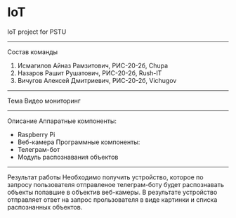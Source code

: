 # IoT
IoT project for PSTU
________________________________________
Состав команды
1. Исмагилов Айназ Рамзитович, РИС-20-2б, Chupa
2. Назаров Рашит Рушатович, РИС-20-2б, Rush-IT
3. Вичугов Алексей Дмитриевич, РИС-20-2б, Vichugov
________________________________________
Тема
Видео мониторинг
________________________________________
Описание
Аппаратные компоненты:
- Raspberry Pi
- Веб-камера
Программные компоненты:
- Телеграм-бот
- Модуль распознавания объектов
________________________________________
Результат работы
Необходимо получить устройство, которое по запросу пользователя отправленое телеграм-боту будет распознавать объекты попавшие в объектив веб-камеры. В результате устройство отправляет ответ на запрос прользователя в виде картинки и списка распознанных объектов.
